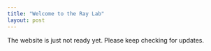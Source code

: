```yaml
---
title: "Welcome to the Ray Lab"
layout: post
---
```

 
The website is just not ready yet. Please keep checking for updates.
